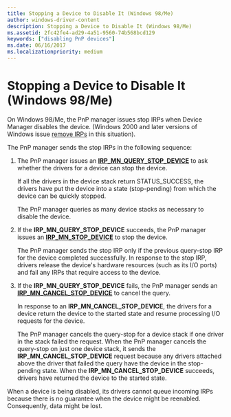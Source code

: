```yaml
---
title: Stopping a Device to Disable It (Windows 98/Me)
author: windows-driver-content
description: Stopping a Device to Disable It (Windows 98/Me)
ms.assetid: 2fc42fe4-ad29-4a51-9560-74b568bcd129
keywords: ["disabling PnP devices"]
ms.date: 06/16/2017
ms.localizationpriority: medium
---
```


# Stopping a Device to Disable It (Windows 98/Me)





On Windows 98/Me, the PnP manager issues stop IRPs when Device Manager disables the device. (Windows 2000 and later versions of Windows issue [remove IRPs](removing-a-device.md) in this situation).

The PnP manager sends the stop IRPs in the following sequence:

1.  The PnP manager issues an [**IRP\_MN\_QUERY\_STOP\_DEVICE**](https://msdn.microsoft.com/library/windows/hardware/ff551725) to ask whether the drivers for a device can stop the device.

    If all the drivers in the device stack return STATUS\_SUCCESS, the drivers have put the device into a state (stop-pending) from which the device can be quickly stopped.

    The PnP manager queries as many device stacks as necessary to disable the device.

2.  If the **IRP\_MN\_QUERY\_STOP\_DEVICE** succeeds, the PnP manager issues an [**IRP\_MN\_STOP\_DEVICE**](https://msdn.microsoft.com/library/windows/hardware/ff551755) to stop the device.

    The PnP manager sends the stop IRP only if the previous query-stop IRP for the device completed successfully. In response to the stop IRP, drivers release the device's hardware resources (such as its I/O ports) and fail any IRPs that require access to the device.

3.  If the **IRP\_MN\_QUERY\_STOP\_DEVICE** fails, the PnP manager sends an [**IRP\_MN\_CANCEL\_STOP\_DEVICE**](https://msdn.microsoft.com/library/windows/hardware/ff550826) to cancel the query.

    In response to an **IRP\_MN\_CANCEL\_STOP\_DEVICE**, the drivers for a device return the device to the started state and resume processing I/O requests for the device.

    The PnP manager cancels the query-stop for a device stack if one driver in the stack failed the request. When the PnP manager cancels the query-stop on just one device stack, it sends the **IRP\_MN\_CANCEL\_STOP\_DEVICE** request because any drivers attached above the driver that failed the query have the device in the stop-pending state. When the **IRP\_MN\_CANCEL\_STOP\_DEVICE** succeeds, drivers have returned the device to the started state.

When a device is being disabled, its drivers cannot queue incoming IRPs because there is no guarantee when the device might be reenabled. Consequently, data might be lost.

 

 




